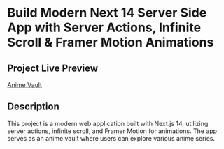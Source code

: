 # Build Modern Next 14 Server Side App with Server Actions, Infinite Scroll & Framer Motion Animations

## Project Live Preview
[Anime Vault](https://anime-vault-psi.vercel.app/)

## Description
This project is a modern web application built with Next.js 14, utilizing server actions, infinite scroll, and Framer Motion for animations. The app serves as an anime vault where users can explore various anime series.
 
